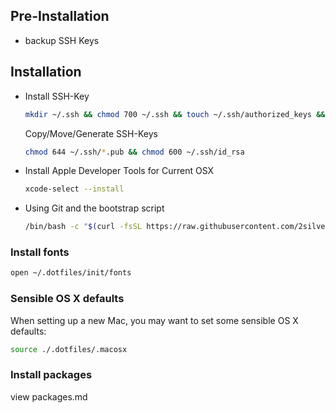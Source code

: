 ## Pre-Installation

- backup SSH Keys


## Installation

- Install SSH-Key
    ```bash
    mkdir ~/.ssh && chmod 700 ~/.ssh && touch ~/.ssh/authorized_keys && chmod 644 ~/.ssh/authorized_keys && touch ~/.ssh/known_hosts && chmod 644 ~/.ssh/known_hosts
    ```
    Copy/Move/Generate SSH-Keys
    ```bash
    chmod 644 ~/.ssh/*.pub && chmod 600 ~/.ssh/id_rsa
    ```
- Install Apple Developer Tools for Current OSX
    ```bash
    xcode-select --install
    ```
- Using Git and the bootstrap script
    ```bash
    /bin/bash -c "$(curl -fsSL https://raw.githubusercontent.com/2silver/dotfiles/master/bootstrap.sh)"
    ```

### Install fonts
```bash
open ~/.dotfiles/init/fonts
```

### Sensible OS X defaults
When setting up a new Mac, you may want to set some sensible OS X defaults:

```bash
source ./.dotfiles/.macosx
```

### Install packages

view packages.md